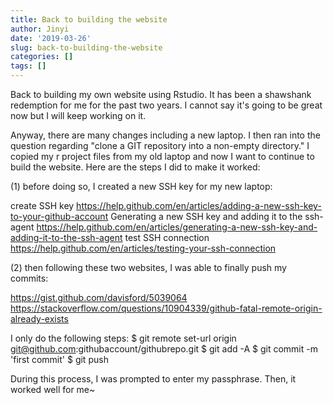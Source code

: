 ```yaml
---
title: Back to building the website
author: Jinyi
date: '2019-03-26'
slug: back-to-building-the-website
categories: []
tags: []
---
```


Back to building my own website using Rstudio. It has been a shawshank redemption for me for the past two years. I cannot say it's going to be great now but I will keep working on it.

Anyway, there are many changes including a new laptop. I then ran into the question regarding "clone a GIT repository into a non-empty directory."  I copied my r project files from my old laptop and now I want to continue to build the website. Here are the steps I did to make it worked:

(1) before doing so, I created a new SSH key for my new laptop:

create SSH key
https://help.github.com/en/articles/adding-a-new-ssh-key-to-your-github-account
Generating a new SSH key and adding it to the ssh-agent
https://help.github.com/en/articles/generating-a-new-ssh-key-and-adding-it-to-the-ssh-agent
test SSH connection
https://help.github.com/en/articles/testing-your-ssh-connection

(2) then following these two websites, I was able to finally push my commits:

https://gist.github.com/davisford/5039064
https://stackoverflow.com/questions/10904339/github-fatal-remote-origin-already-exists

I only do the following steps:
$ git remote set-url origin git@github.com:githubaccount/githubrepo.git
$ git add -A
$ git commit -m 'first commit'
$ git push

During this process, I was prompted to enter my passphrase. Then, it worked well for me~

